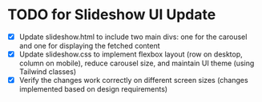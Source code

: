 # TODO for Slideshow UI Update

- [x] Update slideshow.html to include two main divs: one for the carousel and one for displaying the fetched content
- [x] Update slideshow.css to implement flexbox layout (row on desktop, column on mobile), reduce carousel size, and maintain UI theme (using Tailwind classes)
- [x] Verify the changes work correctly on different screen sizes (changes implemented based on design requirements)
